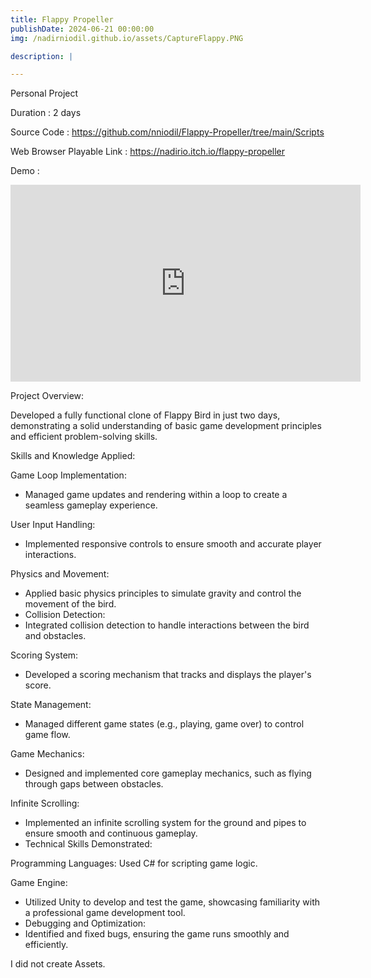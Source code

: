 ```yaml
---
title: Flappy Propeller
publishDate: 2024-06-21 00:00:00
img: /nadirniodil.github.io/assets/CaptureFlappy.PNG

description: |

---
```

Personal Project

Duration : 2 days

Source Code : https://github.com/nniodil/Flappy-Propeller/tree/main/Scripts

Web Browser Playable Link : https://nadirio.itch.io/flappy-propeller

Demo :
<iframe width="560" height="315" src="https://www.youtube.com/embed/DrdDjvreet4?si=_uRLJLdnniPupJeR" title="YouTube video player" frameborder="0" allow="accelerometer; autoplay; clipboard-write; encrypted-media; gyroscope; picture-in-picture; web-share" referrerpolicy="strict-origin-when-cross-origin" allowfullscreen></iframe>

Project Overview:

Developed a fully functional clone of Flappy Bird in just two days, demonstrating a solid understanding of basic game development principles and efficient problem-solving skills.

Skills and Knowledge Applied:

Game Loop Implementation:
- Managed game updates and rendering within a loop to create a seamless gameplay experience.

User Input Handling:
- Implemented responsive controls to ensure smooth and accurate player interactions.

Physics and Movement:
- Applied basic physics principles to simulate gravity and control the movement of the bird.
- Collision Detection:
- Integrated collision detection to handle interactions between the bird and obstacles.

Scoring System:
- Developed a scoring mechanism that tracks and displays the player's score.

State Management:
- Managed different game states (e.g., playing, game over) to control game flow.

Game Mechanics:
- Designed and implemented core gameplay mechanics, such as flying through gaps between obstacles.

Infinite Scrolling:
- Implemented an infinite scrolling system for the ground and pipes to ensure smooth and continuous gameplay.
- Technical Skills Demonstrated:

Programming Languages:
Used C# for scripting game logic.

Game Engine:
- Utilized Unity to develop and test the game, showcasing familiarity with a professional game development tool.
- Debugging and Optimization:
- Identified and fixed bugs, ensuring the game runs smoothly and efficiently.

I did not create Assets.
